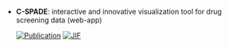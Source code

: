 



- **C-SPADE**: interactive and innovative visualization tool for drug screening data (web-app)  

    [![Publication](https://img.shields.io/badge/Publication-Citations:18-blue?style=for-the-badge&logo=bookstack)](https://doi.org/10.1093/nar/gkx384) 
    [![JIF](https://img.shields.io/badge/Impact_Factor-16.60-purple?style=for-the-badge&logo=academia)](https://doi.org/10.1093/nar/gkx384)


